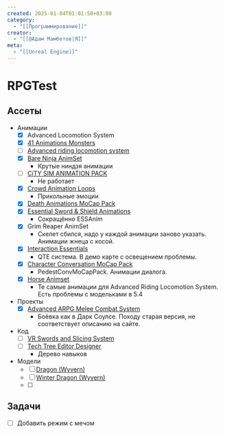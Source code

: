 ```yaml
---
created: 2025-01-04T01:01:50+03:00
category:
  - "[[Программирование]]"
creator:
  - "[[@Адам Мамбетов|Я]]"
meta:
  - "[[Unreal Engine]]"
---
```


# RPGTest

## Ассеты

 - Анимации
	 - [x] Advanced Locomotion System
	 - [x] [41 Animations Monsters](https://unreal3dfree.com/unreal/41-animations-for-monsters/)
	 - [ ] [Advanced riding locomotion system](https://cgdownload.ru/catalog/3620-advanced-riding-locomotion-system/)
	 - [x] [Bare Ninja AnimSet](https://cgdownload.ru/catalog/3723-bare-ninja-animset/)
		 - Крутые ниндзя анимации
	 - [ ] [CiTY SIM ANIMATION PACK](https://cgdownload.ru/catalog/4177-city-sim-animation-pack/)
		 - Не работает
	 - [x] [Crowd Animation Loops](https://cgdownload.ru/catalog/6038-crowd-animation-loops/)
		 - Прикольные эмоции
	 - [x] [Death Animations MoCap Pack](https://unreal3dfree.com/unreal/death-animations-mocap-pack/)
	 - [x] [Essential Sword & Shield Animations](https://unreal3dfree.com/unreal/essential-sword-shield-animation-pack/)
		 - Сокращённо ESSAnim
	 - [x] Grim Reaper AnimSet
		 - Скелет сбился, надо у каждой анимации заново указать. Анимации жнеца с косой.
	 - [x] [Interaction Essentials](https://unreal3dfree.com/unreal/interaction-essentials/)
		 - QTE система. В демо карте с освещением проблемы.
	 - [x] [Character Conversation MoCap Pack](https://unreal3dfree.com/unreal/character-conversation-mocap-pack/)
		 - PedestConvMoCapPack. Анимации диалога.
	 - [x] [Horse Animset](https://unrealengine.monster/horse-animset-5-0/)
		 - Те самые анимации для Advanced Riding Locomotion System. Есть проблемы с модельками в 5.4
 - Проекты
	 - [x] [Advanced ARPG Melee Combat System](https://cgdownload.ru/catalog/5169-advanced-arpg-combat-framework/)
		 - Боёвка как в Дарк Соулсе. Походу старая версия, не соответствует описанию на сайте.
 - Код
	 - [ ] [VR Swords and Slicing System](https://unrealengine.monster/vr-swords-and-slicing-system-5-0/)
	 - [ ] [Tech Tree Editor Designer](https://unrealengine.monster/tech-tree-editor-designer/)
		 - Дерево навыков
 - Модели
	 - [ ] [Dragon (Wyvern)](https://unrealengine.monster/dragon-wyvern-all-ver/)
	 - [ ] [Winter Dragon (Wyvern)](https://unrealengine.monster/winter-dragon-wyvern-all-ver/)
	 - [ ] 

## Задачи

 - [ ] Добавить режим с мечом
